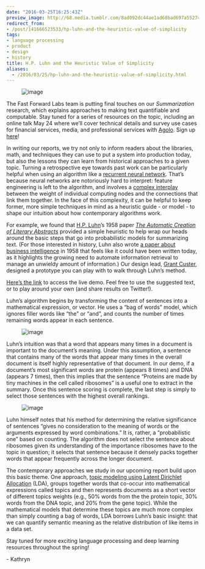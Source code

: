 ```yaml
---
date: "2016-03-25T16:25:43Z"
preview_image: http://68.media.tumblr.com/8ad092dc44ae1ad68bad697a55274b30/tumblr_inline_o4lon7By6N1ta78fg_540.gif
redirect_from:
- /post/141666523533/hp-luhn-and-the-heuristic-value-of-simplicity
tags:
- language processing
- product
- design
- history
title: H.P. Luhn and the Heuristic Value of Simplicity
aliases:
  - /2016/03/25/hp-luhn-and-the-heuristic-value-of-simplicity.html
---
```


<figure data-orig-width="600" data-orig-height="385" class="tmblr-full"><img src="http://68.media.tumblr.com/8ad092dc44ae1ad68bad697a55274b30/tumblr_inline_o4lon7By6N1ta78fg_540.gif" alt="image" data-orig-width="600" data-orig-height="385"/></figure><p>The Fast Forward Labs team is putting final touches on our <i>Summarization </i>research, which explains approaches to making text quantifiable and computable. Stay tuned for a series of resources on the topic, including an online talk May 24 where we’ll cover technical details and survey use cases for financial services, media, and professional services with <a href="http://www.agolo.com/">Agolo</a>. Sign up <a href="https://textsummarizationwebinar.splashthat.com/">here</a>! <br/></p><p>In writing our reports, we try not only to inform readers about the libraries, math, and techniques they can use to put a system into production today, but also the lessons they can learn from historical approaches to a given topic. Turning a retrospective eye towards past work can be particularly helpful when using an algorithm like a <a href="http://karpathy.github.io/2015/05/21/rnn-effectiveness/">recurrent neural network</a>. That’s because neural networks are notoriously hard to interpret: feature engineering is left to the algorithm, and involves a <a href="http://blog.fastforwardlabs.com/2015/09/24/how-do-neural-networks-learn.html">complex interplay</a> between the weight of individual computing nodes and the connections that link them together. In the face of this complexity, it can be helpful to keep former, more simple techniques in mind as a heuristic guide - or model - to shape our intuition about how contemporary algorithms work. </p><p>For example, we found that <a href="https://en.wikipedia.org/wiki/Hans_Peter_Luhn">H.P. Luhn</a>’s 1958 paper <i><a href="http://courses.ischool.berkeley.edu/i256/f06/papers/luhn58.pdf">The Automatic Creation of Literary Abstracts</a> </i>provided a simple heuristic to help wrap our heads around the basic steps that go into probabilistic models for summarizing text. (For those interested in history, Luhn also wrote <a href="http://altaplana.com/ibmrd0204H.pdf">a paper about business intelligence</a> in 1958 that feels like it could have been written today, as it highlights the growing need to automate information retrieval to manage an unwieldy amount of information.) Our design lead, <a href="https://twitter.com/GrantCuster">Grant Custer</a>, designed a prototype you can play with to walk through Luhn’s method. </p><p><a href="http://fastforwardlabs.github.io/luhn/">Here’s the link</a> to access the live demo. Feel free to use the suggested text, or to play around your own (and share results on Twitter!). <br/></p><!--more--><p>Luhn’s algorithm begins by transforming the content of sentences into a mathematical expression, or vector. He uses a “bag of words” model, which ignores filler words like “the” or “and”, and counts the number of times remaining words appear in each sentence.<br/></p><figure data-orig-width="494" data-orig-height="236" class="tmblr-full"><img src="http://68.media.tumblr.com/0f8a87d296daffc2b71e724192848f77/tumblr_inline_o4lpgynJ9M1ta78fg_540.png" alt="image" data-orig-width="494" data-orig-height="236"/></figure><p>Luhn’s intuition was that a word that appears many times in a document is important to the document’s meaning. Under this assumption, a sentence that contains many of the words that appear many times in the overall document is itself highly representative of that document. In our demo, if a document’s most significant words are protein (appears 8 times) and DNA (appears 7 times), then this implies that the sentence &ldquo;Proteins are made by tiny machines in the cell called ribosomes” is a useful one to extract in the summary. Once this sentence scoring is complete, the last step is simply to select those sentences with the highest overall rankings. <br/></p><figure data-orig-width="546" data-orig-height="368" class="tmblr-full"><img src="http://68.media.tumblr.com/9cc82411e5a2c3e93d857ab812efbc86/tumblr_inline_o4lporO1wx1ta78fg_540.png" alt="image" data-orig-width="546" data-orig-height="368"/></figure><p>Luhn himself notes that his method for determining the relative significance of sentences “gives no consideration to the meaning of words or the arguments expressed by word combinations.” It is, rather, a “probabilistic one” based on counting. The algorithm does not select the sentence about ribosomes given its understanding of the importance ribosomes have to the topic in question; it selects that sentence because it densely packs together words that appear frequently across the longer document. </p><p>The contemporary approaches we study in our upcoming report build upon this basic theme. One approach, <a href="https://www.cs.princeton.edu/~blei/papers/Blei2012.pdf">topic modeling using Latent Dirichlet Allocation</a> (LDA), groups together words that co-occur into mathematical expressions called topics and then represents documents as a short vector of different topics weights (e.g., 50% words from the the protein topic, 30% words from the DNA topic, and 20% from the gene topic). While the mathematical models that determine these topics are much more complex than simply counting a bag of words, LDA borrows Luhn’s basic insight: that we can quantify semantic meaning as the relative distribution of like items in a data set.</p><p>Stay tuned for more exciting language processing and deep learning resources throughout the spring! </p><p>- Kathryn </p>
